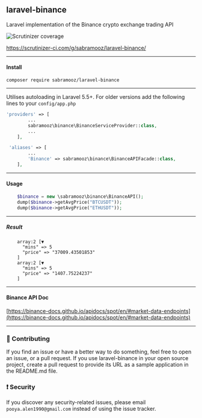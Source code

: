 ## laravel-binance
Laravel implementation of the Binance crypto exchange trading API

![Scrutinizer coverage](https://img.shields.io/scrutinizer/g/sabramooz/laravel-binance?style=for-the-badge)

https://scrutinizer-ci.com/g/sabramooz/laravel-binance/

--------------------

#### Install

```
composer require sabramooz/laravel-binance
```

--------------------

Utilises autoloading in Laravel 5.5+. For older versions add the following lines to your `config/app.php`

```php
'providers' => [
        ...
        sabramooz\binance\BinanceServiceProvider::class,
        ...
    ],

 'aliases' => [
        ...
        'Binance' => sabramooz\binance\BinanceAPIFacade::class,
    ],
```

--------------------

#### Usage

```php
    $binance = new \sabramooz\binance\BinanceAPI();
    dump($binance->getAvgPrice("BTCUSDT"));
    dump($binance->getAvgPrice("ETHUSDT"));
```

--------------------

##### Result

```text
    array:2 [▼
      "mins" => 5
      "price" => "37009.43501853"
    ]
    array:2 [▼
      "mins" => 5
      "price" => "1407.75224237"
    ]
```

--------------------

#### Binance API Doc
[https://binance-docs.github.io/apidocs/spot/en/#market-data-endpoints](https://binance-docs.github.io/apidocs/spot/en/#market-data-endpoints)

--------------------

### :raising_hand: Contributing
If you find an issue or have a better way to do something, feel free to open an issue, or a pull request.
If you use laravel-binance in your open source project, create a pull request to provide its URL as a sample application in the README.md file.


### :exclamation: Security
If you discover any security-related issues, please email `pooya.alen1990@gmail.com` instead of using the issue tracker.
